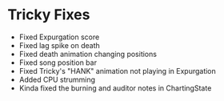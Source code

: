 # Tricky Fixes
- Fixed Expurgation score
- Fixed lag spike on death
- Fixed death animation changing positions
- Fixed song position bar
- Fixed Tricky's "HANK" animation not playing in Expurgation
- Added CPU strumming
- Kinda fixed the burning and auditor notes in ChartingState
